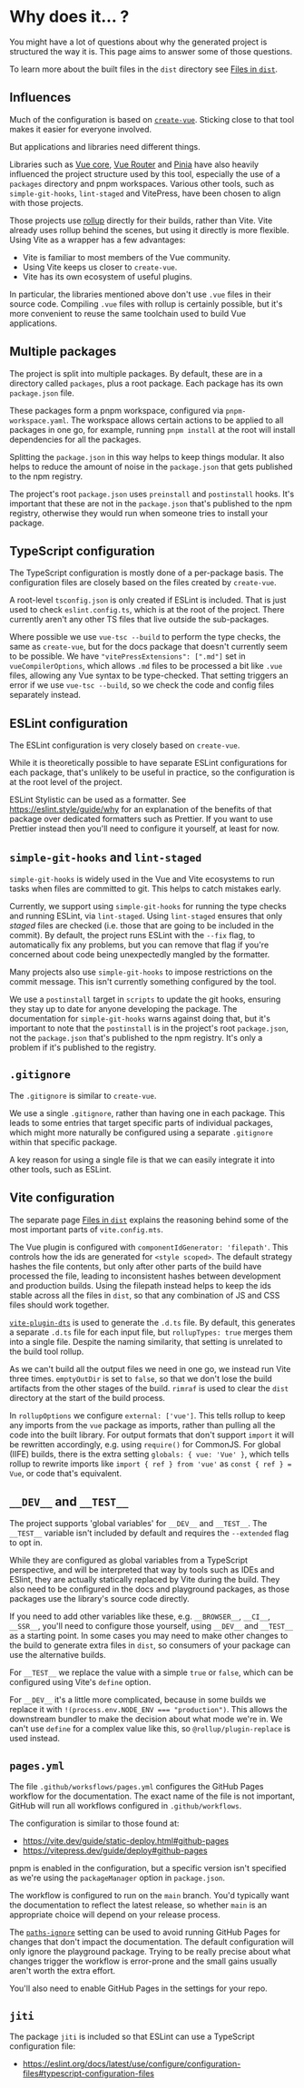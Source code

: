# Why does it... ?

You might have a lot of questions about why the generated project is structured the way it is. This page aims to answer some of those questions.

To learn more about the built files in the `dist` directory see [Files in `dist`](dist-files).

## Influences

Much of the configuration is based on [`create-vue`](https://github.com/vuejs/create-vue). Sticking close to that tool makes it easier for everyone involved.

But applications and libraries need different things.

Libraries such as [Vue core](https://github.com/vuejs/core), [Vue Router](https://github.com/vuejs/router) and [Pinia](https://github.com/vuejs/pinia/) have also heavily influenced the project structure used by this tool, especially the use of a `packages` directory and pnpm workspaces. Various other tools, such as `simple-git-hooks`, `lint-staged` and VitePress, have been chosen to align with those projects.

Those projects use [rollup](https://rollupjs.org/) directly for their builds, rather than Vite. Vite already uses rollup behind the scenes, but using it directly is more flexible. Using Vite as a wrapper has a few advantages:

- Vite is familiar to most members of the Vue community.
- Using Vite keeps us closer to `create-vue`.
- Vite has its own ecosystem of useful plugins.

In particular, the libraries mentioned above don't use `.vue` files in their source code. Compiling `.vue` files with rollup is certainly possible, but it's more convenient to reuse the same toolchain used to build Vue applications.

## Multiple packages

The project is split into multiple packages. By default, these are in a directory called `packages`, plus a root package. Each package has its own `package.json` file.

These packages form a pnpm workspace, configured via `pnpm-workspace.yaml`. The workspace allows certain actions to be applied to all packages in one go, for example, running `pnpm install` at the root will install dependencies for all the packages.

Splitting the `package.json` in this way helps to keep things modular. It also helps to reduce the amount of noise in the `package.json` that gets published to the npm registry.

The project's root `package.json` uses `preinstall` and `postinstall` hooks. It's important that these are not in the `package.json` that's published to the npm registry, otherwise they would run when someone tries to install your package.

## TypeScript configuration

The TypeScript configuration is mostly done of a per-package basis. The configuration files are closely based on the files created by `create-vue`.

A root-level `tsconfig.json` is only created if ESLint is included. That is just used to check `eslint.config.ts`, which is at the root of the project. There currently aren't any other TS files that live outside the sub-packages.

Where possible we use `vue-tsc --build` to perform the type checks, the same as `create-vue`, but for the docs package that doesn't currently seem to be possible. We have `"vitePressExtensions": [".md"]` set in `vueCompilerOptions`, which allows `.md` files to be processed a bit like `.vue` files, allowing any Vue syntax to be type-checked. That setting triggers an error if we use `vue-tsc --build`, so we check the code and config files separately instead.

## ESLint configuration

The ESLint configuration is very closely based on `create-vue`.

While it is theoretically possible to have separate ESLint configurations for each package, that's unlikely to be useful in practice, so the configuration is at the root level of the project.

ESLint Stylistic can be used as a formatter. See https://eslint.style/guide/why for an explanation of the benefits of that package over dedicated formatters such as Prettier. If you want to use Prettier instead then you'll need to configure it yourself, at least for now.

## `simple-git-hooks` and `lint-staged`

`simple-git-hooks` is widely used in the Vue and Vite ecosystems to run tasks when files are committed to git. This helps to catch mistakes early.

Currently, we support using `simple-git-hooks` for running the type checks and running ESLint, via `lint-staged`. Using `lint-staged` ensures that only *staged* files are checked (i.e. those that are going to be included in the commit). By default, the project runs ESLint with the `--fix` flag, to automatically fix any problems, but you can remove that flag if you're concerned about code being unexpectedly mangled by the formatter.

Many projects also use `simple-git-hooks` to impose restrictions on the commit message. This isn't currently something configured by the tool.

We use a `postinstall` target in `scripts` to update the git hooks, ensuring they stay up to date for anyone developing the package. The documentation for `simple-git-hooks` warns against doing that, but it's important to note that the `postinstall` is in the project's root `package.json`, not the `package.json` that's published to the npm registry. It's only a problem if it's published to the registry.

## `.gitignore`

The `.gitignore` is similar to `create-vue`.

We use a single `.gitignore`, rather than having one in each package. This leads to some entries that target specific parts of individual packages, which might more naturally be configured using a separate `.gitignore` within that specific package.

A key reason for using a single file is that we can easily integrate it into other tools, such as ESLint.

## Vite configuration

The separate page [Files in `dist`](/dist-files) explains the reasoning behind some of the most important parts of `vite.config.mts`.

The Vue plugin is configured with `componentIdGenerator: 'filepath'`. This controls how the ids are generated for `<style scoped>`. The default strategy hashes the file contents, but only after other parts of the build have processed the file, leading to inconsistent hashes between development and production builds. Using the filepath instead helps to keep the ids stable across all the files in `dist`, so that any combination of JS and CSS files should work together.

[`vite-plugin-dts`](https://github.com/qmhc/vite-plugin-dts) is used to generate the `.d.ts` file. By default, this generates a separate `.d.ts` file for each input file, but `rollupTypes: true` merges them into a single file. Despite the naming similarity, that setting is unrelated to the build tool rollup.

As we can't build all the output files we need in one go, we instead run Vite three times. `emptyOutDir` is set to `false`, so that we don't lose the build artifacts from the other stages of the build. `rimraf` is used to clear the `dist` directory at the start of the build process.

In `rollupOptions` we configure `external: ['vue']`. This tells rollup to keep any imports from the `vue` package as imports, rather than pulling all the code into the built library. For output formats that don't support `import` it will be rewritten accordingly, e.g. using `require()` for CommonJS. For global (IIFE) builds, there is the extra setting `globals: { vue: 'Vue' }`, which tells rollup to rewrite imports like `import { ref } from 'vue'` as `const { ref } = Vue`, or code that's equivalent.

## `__DEV__` and `__TEST__`

The project supports 'global variables' for `__DEV__` and `__TEST__`. The `__TEST__` variable isn't included by default and requires the `--extended` flag to opt in.

While they are configured as global variables from a TypeScript perspective, and will be interpreted that way by tools such as IDEs and ESlint, they are actually statically replaced by Vite during the build. They also need to be configured in the docs and playground packages, as those packages use the library's source code directly.

If you need to add other variables like these, e.g. `__BROWSER__`, `__CI__`, `__SSR__`, you'll need to configure those yourself, using `__DEV__` and `__TEST__` as a starting point. In some cases you may need to make other changes to the build to generate extra files in `dist`, so consumers of your package can use the alternative builds.

For `__TEST__` we replace the value with a simple `true` or `false`, which can be configured using Vite's `define` option.

For `__DEV__` it's a little more complicated, because in some builds we replace it with `!(process.env.NODE_ENV === "production")`. This allows the downstream bundler to make the decision about what mode we're in. We can't use `define` for a complex value like this, so `@rollup/plugin-replace` is used instead.

## `pages.yml`

The file `.github/worksflows/pages.yml` configures the GitHub Pages workflow for the documentation. The exact name of the file is not important, GitHub will run all workflows configured in `.github/workflows`.

The configuration is similar to those found at:

- https://vite.dev/guide/static-deploy.html#github-pages
- https://vitepress.dev/guide/deploy#github-pages

pnpm is enabled in the configuration, but a specific version isn't specified as we're using the `packageManager` option in `package.json`.

The workflow is configured to run on the `main` branch. You'd typically want the documentation to reflect the latest release, so whether `main` is an appropriate choice will depend on your release process.

The [`paths-ignore`](https://docs.github.com/en/actions/reference/workflows-and-actions/workflow-syntax#onpushpull_requestpull_request_targetpathspaths-ignore) setting can be used to avoid running GitHub Pages for changes that don't impact the documentation. The default configuration will only ignore the playground package. Trying to be really precise about what changes trigger the workflow is error-prone and the small gains usually aren't worth the extra effort.

You'll also need to enable GitHub Pages in the settings for your repo.

## `jiti`

The package `jiti` is included so that ESLint can use a TypeScript configuration file:

- <https://eslint.org/docs/latest/use/configure/configuration-files#typescript-configuration-files>
